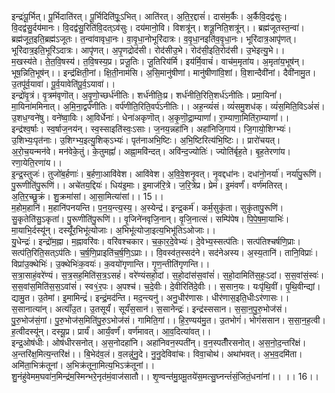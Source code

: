 

  
इन्द्रः॑पू॒र्भित्। पू॒र्भिदाति॑रत्। पू॒र्भिदिति॑पूः॒ऽभित्। आति॑रत्। अ॒ति॒र॒द्दासं॑। दास॑म॒र्कैः। अ॒र्कैवि॒दद्व॑सुः। वि॒दद्व॑सु॒र्दय॑मानः। वि॒दद्व॑सु॒रिति॑वि॒दत्ऽव॑सुः। दय॑मानो॒वि। विशत्रू॑न्। शत्रू॒निति॒शत्रू॑न्।। ब्रह्म॑जूतस्त॒न्वा॑। ब्रह्म॑जूत॒इति॒ब्रह्म॑ऽजूतः। त॒न्वा॑वावृधा॒नः। वा॒वृ॒धा॒नोभूरि॑दात्रः। व॒वृ॒धा॒नइति॑व॒वृ॒धा॒नः। भूरि॑दात्र॒आपृ॑णत्। भूरि॑दात्र॒इति॒भूरि॑ऽदात्रः। आपृ॑णत्। अ॒पृ॒णद्रोद॑सी। रोद॑सीउ॒भे। रोद॑सी॒इति॒रोद॑सी। उ॒भेइत्यु॒भे।।  
म॒खस्य॑ते। ते॒त॒वि॒षस्य॑। त॒वि॒षस्य॒प्र। प्रजू॒तिः। जू॒तिरिय॑र्मि। इय॑र्मि॒वाचं॑। वाच॑म॒मृता॑य। अ॒मृता॑य॒भूष॑न्। भूष॒न्निति॒भूष॑न्।। इन्द्र॑क्षिती॒नां। क्षि॒ती॒नाम॑सि। अ॒सि॒मानु॑षीणां। मानु॑षीणांवि॒शां। वि॒शान्दैवी॑नां। दैवी॑नामु॒त। उ॒तपू॑र्व॒यावा॑। पू॒र्व॒यावेति॑पू॒र्व॒ऽयावा॑।।  
इन्द्रो॑वृ॒त्रं। वृ॒त्रम॑वृणॊत्। अ॒वृ॒णो॒च्छर्ध॑नीतिः। शर्ध॑नीतिः॒प्र। शर्ध॑नीति॒रिति॒शर्ध॑ऽनीतिः। प्रमा॒यिनां॑। मा॒यिना॑ममिनात्। अ॒मि॒ना॒द्वर्प॑णीतिः। वर्प॑णीति॒रिति॒वर्प॑ऽनीतिः।। अह॒न्व्यं॑सं। व्यं॑समु॒शध॑क्। व्यं॑स॒मिति॒विऽअं॑सं। उ॒शध॒ग्वने॑षु। वने॑ष्वा॒विः। आ॒विर्धेनाः॑। धेना॑अकृणॊत्। अ॒कृ॒णॊ॒द्रा॒म्याणां॑। रा॒म्याणा॒मिति॑रा॒म्याणां॑।।  
इन्द्र॑श्व॒र्षाः। स्व॒र्षाज॒नय॑न्। स्व॒स्साइति॑स्वः॒ऽसाः। ज॒नय॒न्नहा॑नि। अहा॑निजि॒गाय॑। जि॒गायो॒शिग्भ्यः॑। उ॒शिभ्यः॒पृत॑नाः। उ॒शिग्भ्य॒इत्यु॒शिक्ऽभ्यः॑। पृत॑नाअभि॒ष्टिः। अ॒भि॒ष्टिरित्य॑भि॒ष्टिः।। प्रारो॑चयत्। अ॒रो॒च॒यन्मन॑वे। मन॑वेके॒तुं। के॒तुमह्नां॑। अह्ना॒मवि॑न्दत्। अवि॑न्द॒ज्योतिः॑। ज्योति॑र्बृह॒ते। बृ॒ह॒तेरणा॑य। रणा॒येति॒रणा॑य।।  
इ॒न्द्र॒स्तुजः॑। तुजो॑ब॒र्हणाः॑। ब॒र्हणा॒आवि॑वेश। आवि॑वेश। अ॒वि॒वे॒शनृ॒वत्। नृ॒वद्दधा॑नः। दधा॑नो॒नर्या॑। नर्या॑पु॒रूणि॑। पु॒रूणीति॑पु॒रूणि॑।। अचे॑तय॒द्दियः॑। धिय॑इ॒माः। इ॒माज॑रि॒त्रे। ज॒रि॒त्रेप्र। प्रेमं। इ॒मंवर्णं॑। वर्ण॑मतिरत्। अ॒ति॒र॒च्छु॒क्रं। शु॒क्रमा॑सां। आ॒सा॒मित्या॑सां।। 15।।  
म॒होम॒हानि॑। म॒हानि॑पनयन्ति। प॒न॒य॒न्त्य॒स्य॒। अ॒स्येन्द्र॑। इन्द्र॒कर्म॑। कर्म॒सुकृ॑ता। सुकृ॑तापु॒रूणि॑। सु॒कृतेति॑सु॒ऽकृता॑। पु॒रूणीति॑पु॒रूणि॑।। वृ॒जिने॑नवृजि॒नान्। वृ॒जि॒नात्सं। सम्पि॑पेष। पि॒पे॒ष॒मा॒याभिः॑। मा॒याभि॒र्दस्यू॑न्। दस्यूँ॑र॒भिभू॑त्योजाः। अ॒भिभू॑त्योजा॒इत्य॒भिभू॑तिऽओजाः।।  
यु॒धेन्द्रः॑। इन्द्रो॑म॒ह्ना। म॒ह्नावरि॑वः। वरि॑वश्चकार। च॒का॒र॒दे॒वेभ्यः॑। दे॒वेभ्य॒स्सत्प॑तिः। सत्प॑तिश्चर्षणि॒प्राः। सत्प॑ति॒रिति॒सत्ऽप॑तिः। च॒र्ष॒णि॒प्राइति॑च॒र्ष॒णि॒ऽप्राः।। वि॒वस्व॑त॒स्सद॑ने। सद॑नेअस्य। अ॒स्य॒तानि॑। तानि॒विप्राः॑। विप्रा॑उ॒क्थेभिः॑। उ॒क्थेभिः॑क॒वयः॑। क॒वयो॑गृणान्ति। गृ॒ण॒न्तीति॑गृणन्ति।।  
स॒त्रा॒साहं॒वरे॑ण्यं। स॒त्र॒सह॒मिति॑स॒त्र॒ऽसहं॑। वरे॑ण्यंसहो॒दां। स॒हो॒दांस॑स॒वांसं॑। स॒हो॒दामिति॑स॒हः॒ऽदां। स॒स॒वांसं॒स्वः॑। स॒स॒वांस॒मिति॑स॒स॒ऽवांसं॑। स्व१॒॑र॒पः। अ॒पश्च॑। च॒दे॒वीः। दे॒वीरिति॑दे॒वीः।। स॒सान॒यः। यःपृ॑थि॒वीं। पृ॒थि॒वीन्द्यां। द्यामु॒त। उ॒तेमां। इ॒मामिन्द्रं॑। इन्द्रं॒मद॑न्ति। मद॒न्त्यनु॑। अनु॒धीर॑णासः। धीर॑णास॒इति॒धीःऽर॑णासः।।  
स॒सानात्या॑न्। अत्याँ॑उ॒त। उ॒तसूर्यं॑। सूर्यं॑स॒सान॑। स॒सानेन्द्रः॑। इन्द्र॑स्ससान। स॒सा॒न॒पु॒रु॒भोज॑सं। पु॒रु॒भोज॑सं॒गां। पु॒रु॒भोज॑स॒मिति॑पु॒रु॒ऽभोज॑सं। गामिति॒गां।। हि॒र॒ण्यय॑मु॒त। उ॒तभोगं॑। भोगं॑ससान। स॒सा॒न॒ह॒त्वी। ह॒त्वीदस्यू॑न्। दस्यू॒प्र। प्रार्यं॑। आर्यं॒वर्णं॑। वर्ण॑मावत्। आ॒व॒दित्या॑वत्।।  
इन्द्र॒ओष॑धीः। ओष॑धीरसनोत्। अ॒स॒नोदहा॑नि। अहा॑निवन॒स्पती॑न्। व॒न॒स्पतीँ॑रसनोत्। अ॒स॒नो॒द॒न्तरि॑क्षं। अ॒न्तरि॑क्ष॒मित्य॒न्तरि॑क्षं।। बि॒भेद॑व॒लं। व॒लन्नु॑नु॒दे। नु॒नु॒देविवा॑चः। विवा॒चोथ॑। अथा॑भवत्। अ॒भ॒व॒दमि॑ता। अमि॑ता॒भिक्र॑तूनां। अ॒भिक्र॑तूना॒मित्य॒भिऽक्र॑तूनां।।  
शु॒नंहु॑वेमम॒घवा॑न॒मिन्द्र॑म॒स्मिन्भरे॒नृत॑मं॒वाज॑सातौ।। शृ॒ण्वन्त॑मु॒ग्रमू॒तये॑स॒मत्सु॒घ्नन्तं॑सं॒जितं॒धना॑नां।। ।। 16।।  
